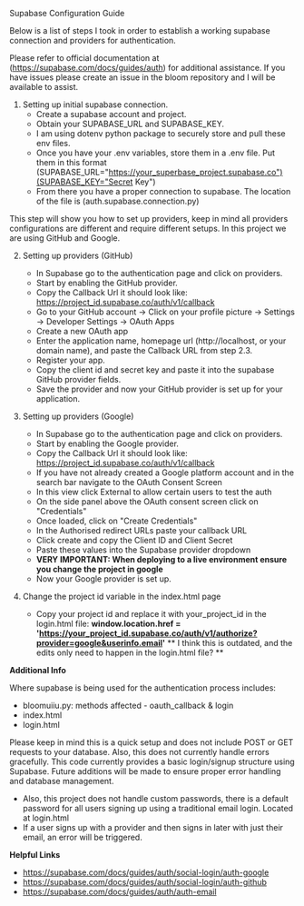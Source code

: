 Supabase Configuration Guide

Below is a list of steps I took in order to establish a working supabase connection and providers for authentication.

Please refer to official documentation at (https://supabase.com/docs/guides/auth) for additional assistance.
If you have issues please create an issue in the bloom repository and I will be available to assist.


1. Setting up initial supabase connection.
   - Create a supabase account and project.
   - Obtain your SUPABASE_URL and SUPABASE_KEY.
   - I am using dotenv python package to securely store and pull these env files.
   - Once you have your .env variables, store them in a .env file. Put them in this format (SUPABASE_URL="https://your_superbase_project.supabase.co")(SUPABASE_KEY="Secret Key")
   - From there you have a proper connection to supabase. The location of the file is (auth.supabase.connection.py)


This step will show you how to set up providers, keep in mind all providers configurations are different and require different setups.
In this project we are using GitHub and Google.

2. Setting up providers (GitHub)
   - In Supabase go to the authentication page and click on providers.
   - Start by enabling the GitHub provider.
   - Copy the Callback Url it should look like: https://project_id.supabase.co/auth/v1/callback
   - Go to your GitHub account -> Click on your profile picture -> Settings -> Developer Settings -> OAuth Apps
   - Create a new OAuth app
   - Enter the application name, homepage url (http://localhost, or your domain name), and paste the Callback URL from step 2.3.
   - Register your app.
   - Copy the client id and secret key and paste it into the supabase GitHub provider fields.
   - Save the provider and now your GitHub provider is set up for your application.

3. Setting up providers (Google)
   - In Supabase go to the authentication page and click on providers.
   - Start by enabling the Google provider.
   - Copy the Callback Url it should look like: https://project_id.supabase.co/auth/v1/callback
   - If you have not already created a Google platform account and in the search bar navigate to the OAuth Consent Screen
   - In this view click External to allow certain users to test the auth
   - On the side panel above the OAuth consent screen click on "Credentials"
   - Once loaded, click on "Create Credentials"
   - In the Authorised redirect URLs paste your callback URL
   - Click create and copy the Client ID and Client Secret
   - Paste these values into the Supabase provider dropdown
   - **VERY IMPORTANT: When deploying to a live environment ensure you change the project in google**
   - Now your Google provider is set up.

4. Change the project id variable in the index.html page
   - Copy your project id and replace it with your_project_id in the login.html file: **window.location.href = 'https://your_project_id.supabase.co/auth/v1/authorize?provider=google&userinfo.email'**
  ** I think this is outdated, and the edits only need to happen in the login.html file? **


**Additional Info**

Where supabase is being used for the authentication process includes:

- bloomuiiu.py: methods affected - oauth_callback & login
- index.html
- login.html

Please keep in mind this is a quick setup and does not include POST or GET requests to your database.
Also, this does not currently handle errors gracefully. This code currently provides a basic login/signup structure using Supabase. 
Future additions will be made to ensure proper error handling and database management.

- Also, this project does not handle custom passwords, there is a default password for all users signing up using a traditional email login. Located at login.html
- If a user signs up with a provider and then signs in later with just their email, an error will be triggered.

**Helpful Links**

- https://supabase.com/docs/guides/auth/social-login/auth-google
- https://supabase.com/docs/guides/auth/social-login/auth-github
- https://supabase.com/docs/guides/auth/auth-email
   